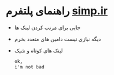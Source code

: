 # راهنمای پلتفرم [simp.ir](https://simp.ir)
- جایی برای مرتب کردن لینک ها
- دیگه نیازی نیست دامین های متعدد بخرم
- لینک های کوتاه و شیک

  ```html
  ok,
  i'm not bad
  ```
